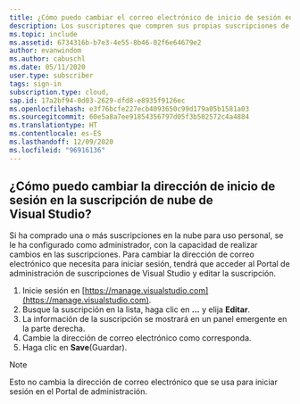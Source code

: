 ```yaml
---
title: ¿Cómo puedo cambiar el correo electrónico de inicio de sesión en la suscripción de nube de Visual Studio?
description: Los suscriptores que compren sus propias suscripciones de nube de Visual Studio pueden cambiar sus direcciones de correo electrónico de inicio de sesión
ms.topic: include
ms.assetid: 6734316b-b7e3-4e55-8b46-02f6e64679e2
author: evanwindom
ms.author: cabuschl
ms.date: 05/11/2020
user.type: subscriber
tags: sign-in
subscription.type: cloud,
sap.id: 17a2bf94-0d03-2629-dfd8-e8935f9126ec
ms.openlocfilehash: e3f76bcfe227ecb4093650c99d179a05b1581a03
ms.sourcegitcommit: 60e5a8a7ee91854356797d05f3b502572c4a4884
ms.translationtype: HT
ms.contentlocale: es-ES
ms.lasthandoff: 12/09/2020
ms.locfileid: "96916136"
---
```

## <a name="how-can-i-change-the-sign-in-address-on-my-visual-studio-cloud-subscription"></a>¿Cómo puedo cambiar la dirección de inicio de sesión en la suscripción de nube de Visual Studio?

Si ha comprado una o más suscripciones en la nube para uso personal, se le ha configurado como administrador, con la capacidad de realizar cambios en las suscripciones.  Para cambiar la dirección de correo electrónico que necesita para iniciar sesión, tendrá que acceder al Portal de administración de suscripciones de Visual Studio y editar la suscripción.

1. Inicie sesión en [https://manage.visualstudio.com](https://manage.visualstudio.com). 
0. Busque la suscripción en la lista, haga clic en **...** y elija **Editar**.
0. La información de la suscripción se mostrará en un panel emergente en la parte derecha.
0. Cambie la dirección de correo electrónico como corresponda.
0. Haga clic en **Save**(Guardar).

> [!NOTE]
> Esto no cambia la dirección de correo electrónico que se usa para iniciar sesión en el Portal de administración.
